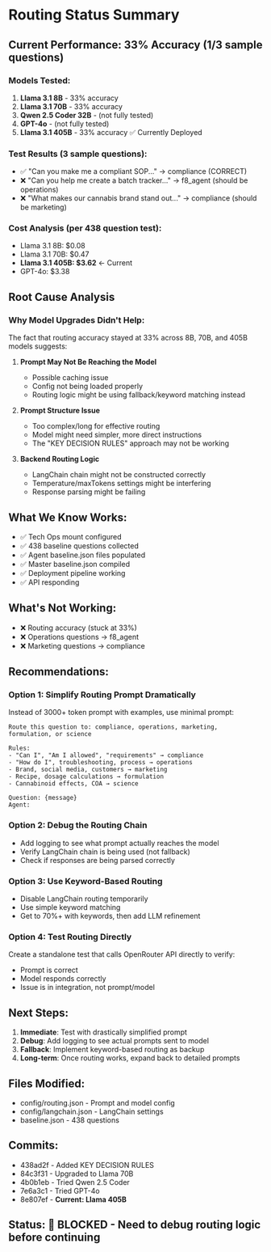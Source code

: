 # Routing Status Summary

## Current Performance: 33% Accuracy (1/3 sample questions)

### Models Tested:
1. **Llama 3.1 8B** - 33% accuracy
2. **Llama 3.1 70B** - 33% accuracy  
3. **Qwen 2.5 Coder 32B** - (not fully tested)
4. **GPT-4o** - (not fully tested)
5. **Llama 3.1 405B** - 33% accuracy ✅ Currently Deployed

### Test Results (3 sample questions):
- ✅ "Can you make me a compliant SOP..." → compliance (CORRECT)
- ❌ "Can you help me create a batch tracker..." → f8_agent (should be operations)
- ❌ "What makes our cannabis brand stand out..." → compliance (should be marketing)

### Cost Analysis (per 438 question test):
- Llama 3.1 8B: $0.08
- Llama 3.1 70B: $0.47
- **Llama 3.1 405B: $3.62** ← Current
- GPT-4o: $3.38

## Root Cause Analysis

### Why Model Upgrades Didn't Help:
The fact that routing accuracy stayed at 33% across 8B, 70B, and 405B models suggests:

1. **Prompt May Not Be Reaching the Model**
   - Possible caching issue
   - Config not being loaded properly
   - Routing logic might be using fallback/keyword matching instead

2. **Prompt Structure Issue**
   - Too complex/long for effective routing
   - Model might need simpler, more direct instructions
   - The "KEY DECISION RULES" approach may not be working

3. **Backend Routing Logic**
   - LangChain chain might not be constructed correctly
   - Temperature/maxTokens settings might be interfering
   - Response parsing might be failing

## What We Know Works:
- ✅ Tech Ops mount configured
- ✅ 438 baseline questions collected
- ✅ Agent baseline.json files populated
- ✅ Master baseline.json compiled
- ✅ Deployment pipeline working
- ✅ API responding

## What's Not Working:
- ❌ Routing accuracy (stuck at 33%)
- ❌ Operations questions → f8_agent
- ❌ Marketing questions → compliance

## Recommendations:

### Option 1: Simplify Routing Prompt Dramatically
Instead of 3000+ token prompt with examples, use minimal prompt:
```
Route this question to: compliance, operations, marketing, formulation, or science

Rules:
- "Can I", "Am I allowed", "requirements" → compliance
- "How do I", troubleshooting, process → operations  
- Brand, social media, customers → marketing
- Recipe, dosage calculations → formulation
- Cannabinoid effects, COA → science

Question: {message}
Agent:
```

### Option 2: Debug the Routing Chain
- Add logging to see what prompt actually reaches the model
- Verify LangChain chain is being used (not fallback)
- Check if responses are being parsed correctly

### Option 3: Use Keyword-Based Routing
- Disable LangChain routing temporarily
- Use simple keyword matching
- Get to 70%+ with keywords, then add LLM refinement

### Option 4: Test Routing Directly
Create a standalone test that calls OpenRouter API directly to verify:
- Prompt is correct
- Model responds correctly  
- Issue is in integration, not prompt/model

## Next Steps:

1. **Immediate**: Test with drastically simplified prompt
2. **Debug**: Add logging to see actual prompts sent to model
3. **Fallback**: Implement keyword-based routing as backup
4. **Long-term**: Once routing works, expand back to detailed prompts

## Files Modified:
- config/routing.json - Prompt and model config
- config/langchain.json - LangChain settings
- baseline.json - 438 questions

## Commits:
- 438ad2f - Added KEY DECISION RULES
- 84c3f31 - Upgraded to Llama 70B
- 4b0b1eb - Tried Qwen 2.5 Coder
- 7e6a3c1 - Tried GPT-4o
- 8e807ef - **Current: Llama 405B** 

## Status: 🔴 BLOCKED - Need to debug routing logic before continuing
